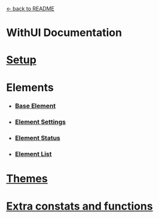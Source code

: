 [<- back to README](../README.md)

# WithUI Documentation

# [Setup](setup.md)

# Elements

- ### [Base Element](element.md)
- ### [Element Settings](settings.md)
- ### [Element Status](status.md)
- ### [Element List](elements.md)

# [Themes](themes.md)

# [Extra constats and functions](extra.md)
